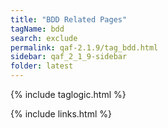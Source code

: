 ```yaml
---
title: "BDD Related Pages"
tagName: bdd
search: exclude
permalink: qaf-2.1.9/tag_bdd.html
sidebar: qaf_2_1_9-sidebar
folder: latest
---
```

{% include taglogic.html %}

{% include links.html %}
